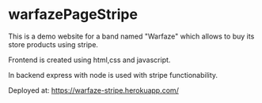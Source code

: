 # warfazePageStripe
This is a demo website for a band named "Warfaze" which allows to buy its store products using stripe.

Frontend is created using html,css and javascript.

In backend express with node is used with stripe functionability.

Deployed at: https://warfaze-stripe.herokuapp.com/
